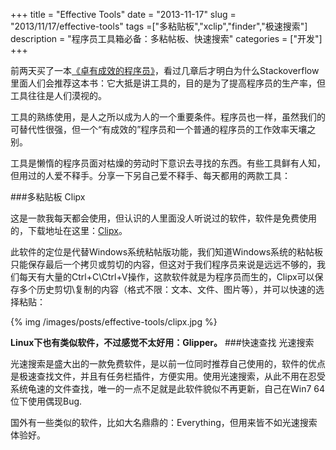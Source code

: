 +++
title = "Effective Tools"
date = "2013-11-17"
slug = "2013/11/17/effective-tools"
tags =["多粘贴板","xclip","finder","极速搜索"]
description = "程序员工具箱必备：多粘帖板、快速搜索"
categories = ["开发"]
+++

前两天买了一本<a href="http://www.amazon.cn/gp/product/B001XCWFOI/ref=as_li_tf_tl?ie=UTF8&camp=536&creative=3200&creativeASIN=B001XCWFOI&linkCode=as2&tag=bringmeluck-23" rel="external nofollow" title="">《卓有成效的程序员》</a>，看过几章后才明白为什么Stackoverflow里面人们会推荐这本书：它大抵是讲工具的，目的是为了提高程序员的生产率，但工具往往是人们漠视的。

工具的熟练使用，是人之所以成为人的一个重要条件。程序员也一样，虽然我们的可替代性很强，但一个“有成效的”程序员和一个普通的程序员的工作效率天壤之别。

工具是懒惰的程序员面对枯燥的劳动时下意识去寻找的东西。有些工具鲜有人知，但用过的人爱不释手。分享一下另自己爱不释手、每天都用的两款工具：

###多粘贴板 Clipx

这是一款我每天都会使用，但认识的人里面没人听说过的软件，软件是免费使用的，下载地址在这里：[Clipx](http://bluemars.org/clipx/)。

此软件的定位是代替Windows系统粘帖版功能，我们知道Windows系统的粘帖板只能保存最后一个拷贝或剪切的内容，但这对于我们程序员来说是远远不够的，我们每天有大量的Ctrl+C\Ctrl+V操作，这款软件就是为程序员而生的，Clipx可以保存多个历史剪切\复制的内容（格式不限：文本、文件、图片等），并可以快速的选择粘贴：


{% img /images/posts/effective-tools/clipx.jpg  %}


**Linux下也有类似软件，不过感觉不太好用：Glipper。**
###快速查找 光速搜索

光速搜索是盛大出的一款免费软件，是以前一位同时推荐自己使用的，软件的优点是极速查找文件，并且有任务栏插件，方便实用。使用光速搜索，从此不用在忍受系统龟速的文件查找，唯一的一点不足就是此软件貌似不再更新，自己在Win7 64位下使用偶现Bug.

国外有一些类似的软件，比如大名鼎鼎的：Everything，但用来皆不如光速搜索体验好。



